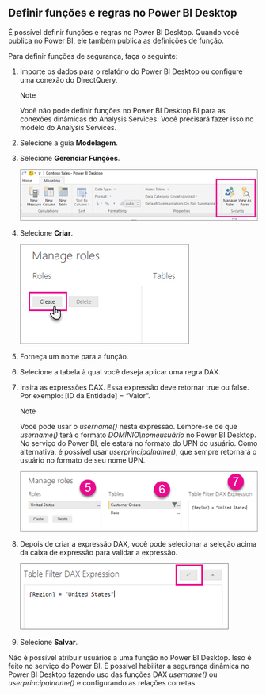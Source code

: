 ## <a name="define-roles-and-rules-within-power-bi-desktop"></a>Definir funções e regras no Power BI Desktop
É possível definir funções e regras no Power BI Desktop. Quando você publica no Power BI, ele também publica as definições de função.

Para definir funções de segurança, faça o seguinte:

1. Importe os dados para o relatório do Power BI Desktop ou configure uma conexão do DirectQuery.
   
   > [!NOTE]
   > Você não pode definir funções no Power BI Desktop BI para as conexões dinâmicas do Analysis Services. Você precisará fazer isso no modelo do Analysis Services.
   > 
   > 
2. Selecione a guia **Modelagem**.
3. Selecione **Gerenciar Funções**.
   
   ![](./media/rls-desktop-define-roles/powerbi-desktop-security.png)
4. Selecione **Criar**.
   
   ![](./media/rls-desktop-define-roles/powerbi-desktop-security-create-role.png)
5. Forneça um nome para a função. 
6. Selecione a tabela à qual você deseja aplicar uma regra DAX.
7. Insira as expressões DAX. Essa expressão deve retornar true ou false. Por exemplo: [ID da Entidade] = “Valor”.
   
   > [!NOTE]
   > Você pode usar o *username()* nesta expressão. Lembre-se de que *username()* terá o formato *DOMÍNIO\nomeusuário* no Power BI Desktop. No serviço do Power BI, ele estará no formato do UPN do usuário. Como alternativa, é possível usar *userprincipalname()*, que sempre retornará o usuário no formato de seu nome UPN.
   > 
   > 
   
   ![](./media/rls-desktop-define-roles/powerbi-desktop-security-create-rule.png)
8. Depois de criar a expressão DAX, você pode selecionar a seleção acima da caixa de expressão para validar a expressão.
   
   ![](./media/rls-desktop-define-roles/powerbi-desktop-security-validate-dax.png)
9. Selecione **Salvar**.

Não é possível atribuir usuários a uma função no Power BI Desktop. Isso é feito no serviço do Power BI. É possível habilitar a segurança dinâmica no Power BI Desktop fazendo uso das funções DAX *username()* ou *userprincipalname()* e configurando as relações corretas.

